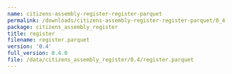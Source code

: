 ```yaml
---
name: citizens-assembly-register-register-parquet
permalink: /downloads/citizens-assembly-register-register-parquet/0_4
package: citizens_assembly_register
title: register
filename: register.parquet
version: '0.4'
full_version: 0.4.0
file: /data/citizens_assembly_register/0.4/register.parquet
---
```

